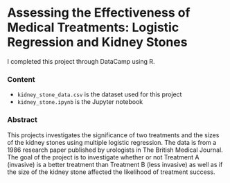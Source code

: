 # Assessing the Effectiveness of Medical Treatments: Logistic Regression and Kidney Stones

I completed this project through DataCamp using R.

### Content
- `kidney_stone_data.csv` is the dataset used for this project
- `kidney_stone.ipynb` is the Jupyter notebook

### Abstract
This projects investigates the significance of two treatments and the sizes of the kidney stones using multiple logistic regression. The data is from a 1986 research paper published by urologists in The British Medical Journal. The goal of the project is to investigate whether or not Treatment A (invasive) is a better treatment than Treatment B (less invasive) as well as if the size of the kidney stone affected the likelihood of treatment success.

